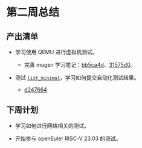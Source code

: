 # 第二周总结

## 产出清单

- 学习使用 QEMU 进行虚拟机测试。
  
  - 完善 mugen 学习笔记：[bb5ca4d](https://github.com/Suyun114/plct/commit/bb5ca4dcc6446e8973fcde73ea1d0082ad8a68cd)、[31575d0](https://github.com/Suyun114/plct/commit/31575d0182829159537bb7b345425990bca9a870)。

- 测试 [`list_minimal`](https://gitee.com/src-oerv/mugen/blob/master/lists/list_minimal)，学习如何提交自动化测试结果。
  
  - [d247664](https://github.com/Suyun114/plct/commit/d24766488be61223f7932d6138832d152109703c)

## 下周计划

- 学习如何进行网络相关的测试。

- 开始参与 openEuler RISC-V 23.03 的测试。
